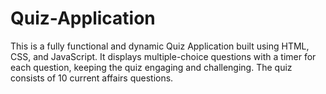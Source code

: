 # Quiz-Application
This is a fully functional and dynamic Quiz Application built using HTML, CSS, and JavaScript. It displays multiple-choice questions with a timer for each question, keeping the quiz engaging and challenging. The quiz consists of 10 current affairs questions.
